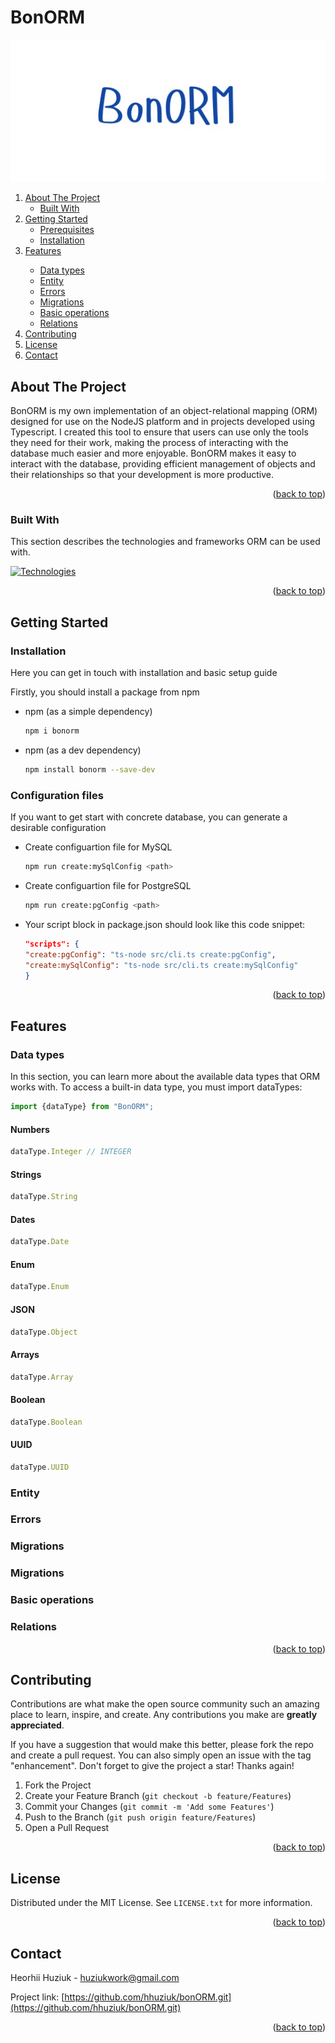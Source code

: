 <a name="readme-top"></a>
# BonORM
![BonORM](https://github.com/hhuziuk/bonORM/blob/main/logo.jpeg?raw=true)
  <ol>
    <li>
      <a href="#about-the-project">About The Project</a>
      <ul>
        <li><a href="#built-with">Built With</a></li>
      </ul>
    </li>
    <li>
      <a href="#getting-started">Getting Started</a>
      <ul>
        <li><a href="#prerequisites">Prerequisites</a></li>
        <li><a href="#installation">Installation</a></li>
      </ul>
    </li>
    <li><a href="#features">Features</a></li>
      <ul>
        <li><a href="#data-types">Data types</a></li>
        <li><a href="#entity">Entity</a></li>
        <li><a href="#errors">Errors</a></li>
        <li><a href="#migrations">Migrations</a></li>
        <li><a href="#basic-operations">Basic operations</a></li>
        <li><a href="#relations">Relations</a></li>
      </ul>
    <li><a href="#contributing">Contributing</a></li>
    <li><a href="#license">License</a></li>
    <li><a href="#contact">Contact</a></li>
  </ol>

<!-- ABOUT THE PROJECT -->
## About The Project

BonORM is my own implementation of an object-relational mapping (ORM) designed for use on the NodeJS platform and in projects developed using Typescript. I created this tool to ensure that users can use only the tools they need for their work, making the process of interacting with the database much easier and more enjoyable. BonORM makes it easy to interact with the database, providing efficient management of objects and their relationships so that your development is more productive.

<p align="right">(<a href="#readme-top">back to top</a>)</p>

### Built With

This section describes the technologies and frameworks ORM can be used with.

[![Technologies](https://skillicons.dev/icons?i=ts,postgres&perline=5)](https://skillicons.dev)

<p align="right">(<a href="#readme-top">back to top</a>)</p>

<!-- GETTING STARTED -->
## Getting Started
### Installation

Here you can get in touch with installation and basic setup guide

Firstly, you should install a package from npm
* npm (as a simple dependency)
  ```sh
  npm i bonorm
  ```
* npm (as a dev dependency)
  ```sh
  npm install bonorm --save-dev
  ```

### Configuration files 

If you want to get start with concrete database, you can generate a desirable configuration

* Create configuartion file for MySQL
  ```sh
  npm run create:mySqlConfig <path> 
  ```
* Create configuartion file for PostgreSQL
  ```sh
  npm run create:pgConfig <path> 
  ```
* Your script block in package.json should look like this code snippet:
  ```json
  "scripts": {
  "create:pgConfig": "ts-node src/cli.ts create:pgConfig",
  "create:mySqlConfig": "ts-node src/cli.ts create:mySqlConfig"
  }
  ```
<p align="right">(<a href="#readme-top">back to top</a>)</p>

<!-- FEATURES -->
## Features
### Data types
In this section, you can learn more about the available data types that ORM works with.
To access a built-in data type, you must import dataTypes:
  ```ts
  import {dataType} from "BonORM";
  ```
#### Numbers
  ```ts
  dataType.Integer // INTEGER
  ```
#### Strings
  ```ts
  dataType.String
  ```
#### Dates
  ```ts
  dataType.Date
  ```
#### Enum
  ```ts
  dataType.Enum
  ```
#### JSON
  ```ts
  dataType.Object
  ```
#### Arrays
  ```ts
  dataType.Array
  ```
#### Boolean
  ```ts
  dataType.Boolean
  ```
#### UUID
  ```ts
  dataType.UUID
  ```

### Entity
### Errors
### Migrations
### Migrations
### Basic operations
### Relations

<p align="right">(<a href="#readme-top">back to top</a>)</p>


<!-- CONTRIBUTING -->
## Contributing

Contributions are what make the open source community such an amazing place to learn, inspire, and create. Any contributions you make are **greatly appreciated**.

If you have a suggestion that would make this better, please fork the repo and create a pull request. You can also simply open an issue with the tag "enhancement".
Don't forget to give the project a star! Thanks again!

1. Fork the Project
2. Create your Feature Branch (`git checkout -b feature/Features`)
3. Commit your Changes (`git commit -m 'Add some Features'`)
4. Push to the Branch (`git push origin feature/Features`)
5. Open a Pull Request

<p align="right">(<a href="#readme-top">back to top</a>)</p>

<!-- LICENSE -->
## License

Distributed under the MIT License. See `LICENSE.txt` for more information.

<p align="right">(<a href="#readme-top">back to top</a>)</p>


<!-- CONTACT -->
## Contact
Heorhii Huziuk - huziukwork@gmail.com

Project link: [https://github.com/hhuziuk/bonORM.git](https://github.com/hhuziuk/bonORM.git)

<p align="right">(<a href="#readme-top">back to top</a>)</p>